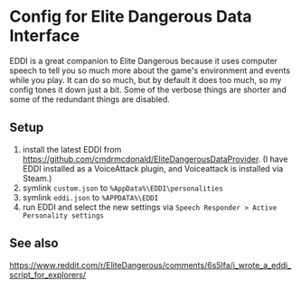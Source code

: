 

Config for Elite Dangerous Data Interface
===============================================================================

EDDI is a great companion to Elite Dangerous because it uses computer speech to tell you so much more about the game's environment and events while you play. It can do so much, but by default it does too much, so my config tones it down just a bit. Some of the verbose things are shorter and some of the redundant things are disabled.


Setup
-------------------------------------------------------------------------------

1. install the latest EDDI from https://github.com/cmdrmcdonald/EliteDangerousDataProvider. (I have EDDI installed as a VoiceAttack plugin, and Voiceattack is installed via Steam.)
2. symlink `custom.json` to `%AppData%\EDDI\personalities`
3. symlink `eddi.json` to  `%APPDATA%\EDDI`
4. run EDDI and select the new settings via `Speech Responder > Active Personality settings`


See also
-------------------------------------------------------------------------------

https://www.reddit.com/r/EliteDangerous/comments/6s5lfa/i_wrote_a_eddi_script_for_explorers/
